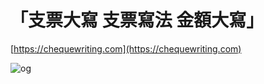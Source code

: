 
# 「支票大寫 支票寫法 金額大寫」

[https://chequewriting.com](https://chequewriting.com)

![og](https://github.com/user-attachments/assets/e0c1ed55-ea8a-4a05-a905-f804dd8a1b1b)
